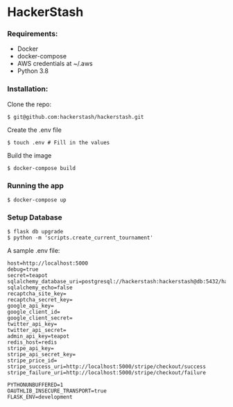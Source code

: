 # HackerStash

### Requirements:
- Docker
- docker-compose
- AWS credentials at ~/.aws
- Python 3.8

### Installation:
Clone the repo:
```shell script
$ git@github.com:hackerstash/hackerstash.git
```
Create the .env file
```shell script
$ touch .env # Fill in the values
```
Build the image
```shell script
$ docker-compose build
```

### Running the app
```shell script
$ docker-compose up
```

### Setup Database
```shell script
$ flask db upgrade
$ python -m 'scripts.create_current_tournament'
```

A sample .env file:
```
host=http://localhost:5000
debug=true
secret=teapot
sqlalchemy_database_uri=postgresql://hackerstash:hackerstash@db:5432/hackerstash
sqlalchemy_echo=false
recaptcha_site_key=
recaptcha_secret_key=
google_api_key=
google_client_id=
google_client_secret=
twitter_api_key=
twitter_api_secret=
admin_api_key=teapot
redis_host=redis
stripe_api_key=
stripe_api_secret_key=
stripe_price_id=
stripe_success_uri=http://localhost:5000/stripe/checkout/success
stripe_failure_uri=http://localhost:5000/stripe/checkout/failure

PYTHONUNBUFFERED=1
OAUTHLIB_INSECURE_TRANSPORT=true
FLASK_ENV=development
```